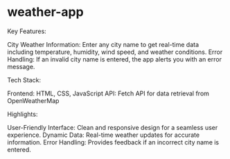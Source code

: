 # weather-app

Key Features:

City Weather Information: Enter any city name to get real-time data including temperature, humidity, wind speed, and weather conditions.
Error Handling: If an invalid city name is entered, the app alerts you with an error message.



Tech Stack:

Frontend: HTML, CSS, JavaScript
API: Fetch API for data retrieval from OpenWeatherMap



Highlights:

User-Friendly Interface: Clean and responsive design for a seamless user experience.
Dynamic Data: Real-time weather updates for accurate information.
Error Handling: Provides feedback if an incorrect city name is entered.
